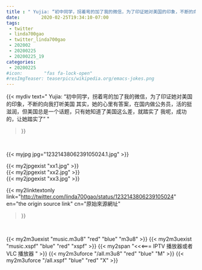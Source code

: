 ```yaml
---
title : " Yujia: “初中同学，拐着弯的加了我的微信，为了印证她对美国的印象，不断的向我打听美国&#10;其实，她的心里有答案，在国内做公务员，活的挺滋润，但美国总是一个话题，只有她知道了美国这么差，就踏实了&#10;我呢，成功的，让她踏实了”  "
date:        2020-02-25T19:34:10-07:00
tags:
 - twitter
 - linda700gao
 - twitter_linda700gao
 - 202002
 - 20200225
 - 20200225_19
categories:
 - 20200225
#icon:        "fas fa-lock-open"
#resImgTeaser: teaserpics/wikipedia.org/emacs-jokes.png
---
```


{{< mydiv text=" Yujia: “初中同学，拐着弯的加了我的微信，为了印证她对美国的印象，不断的向我打听美国&#10;其实，她的心里有答案，在国内做公务员，活的挺滋润，但美国总是一个话题，只有她知道了美国这么差，就踏实了&#10;我呢，成功的，让她踏实了”  "
>}}
<br>


 {{< myjpg jpg="1232143806239105024.1.jpg" >}}<br> 

{{< my2jpgexist "xx1.jpg" >}}<br>
{{< my2jpgexist "xx2.jpg" >}}<br>
{{< my2jpgexist "xx3.jpg" >}}<br>


{{< my2linktextonly link="http://twitter.com/linda700gao/status/1232143806239105024"
en="the origin source link" cn="原始來源網址"
>}}


<br>

{{< my2m3uexist "music.m3u8" "red"  "blue" "m3u8" >}} {{< my2m3uexist "music.xspf" "blue" "red"  "xspf" >}} {{< my2span "<<<=== IPTV 播放器或者 VLC 播放器 " >}} {{< my2m3uforce "/all.m3u8" "red"  "blue" "M" >}} {{< my2m3uforce "/all.xspf" "blue" "red"  "X" >}} 
